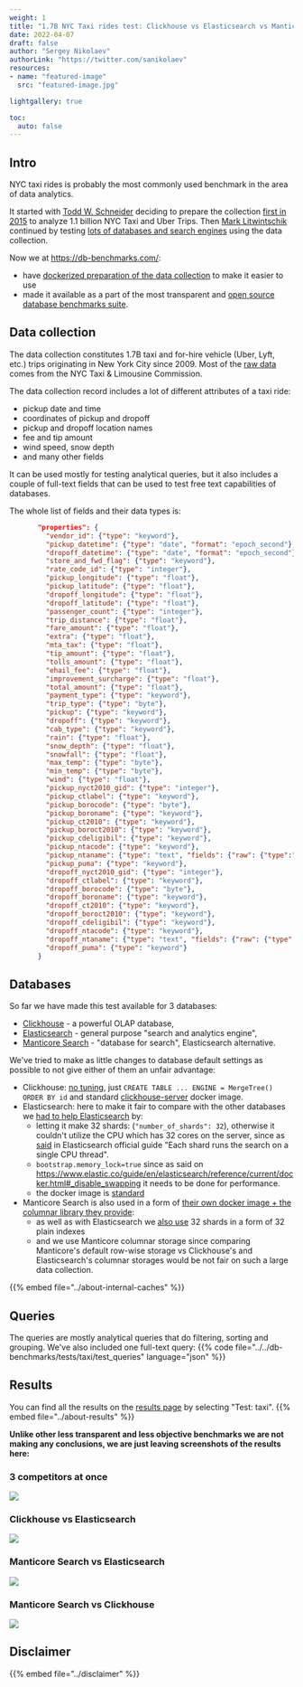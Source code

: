 ```yaml
---
weight: 1
title: "1.7B NYC Taxi rides test: Clickhouse vs Elasticsearch vs Manticore Search"
date: 2022-04-07
draft: false
author: "Sergey Nikolaev"
authorLink: "https://twitter.com/sanikolaev"
resources:
- name: "featured-image"
  src: "featured-image.jpg"

lightgallery: true

toc:
  auto: false
---
```


## Intro

NYC taxi rides is probably the most commonly used benchmark in the area of data analytics.

It started with [Todd W. Schneider](https://toddwschneider.com/) deciding to prepare the collection [first in 2015](https://toddwschneider.com/posts/analyzing-1-1-billion-nyc-taxi-and-uber-trips-with-a-vengeance/) to analyze 1.1 billion NYC Taxi and Uber Trips. Then [Mark Litwintschik](https://tech.marksblogg.com/) continued by testing [lots of databases and search engines](https://tech.marksblogg.com/benchmarks.html) using the data collection.

<!--more-->

Now we at https://db-benchmarks.com/:
* have [dockerized preparation of the data collection](https://github.com/db-benchmarks/db-benchmarks/tree/main/tests/taxi/load) to make it easier to use
* made it available as a part of the most transparent and [open source database benchmarks suite](https://github.com/db-benchmarks/db-benchmarks).

## Data collection

The data collection constitutes 1.7B taxi and for-hire vehicle (Uber, Lyft, etc.) trips originating in New York City since 2009. Most of the [raw data](https://www1.nyc.gov/site/tlc/about/tlc-trip-record-data.page) comes from the NYC Taxi & Limousine Commission.

The data collection record includes a lot of different attributes of a taxi ride:
* pickup date and time
* coordinates of pickup and dropoff
* pickup and dropoff location names
* fee and tip amount
* wind speed, snow depth
* and many other fields

It can be used mostly for testing analytical queries, but it also includes a couple of full-text fields that can be used to test free text capabilities of databases.

The whole list of fields and their data types is:

```json
       "properties": {
         "vendor_id": {"type": "keyword"},
         "pickup_datetime": {"type": "date", "format": "epoch_second"},
         "dropoff_datetime": {"type": "date", "format": "epoch_second"},
         "store_and_fwd_flag": {"type": "keyword"},
         "rate_code_id": {"type": "integer"},
         "pickup_longitude": {"type": "float"},
         "pickup_latitude": {"type": "float"},
         "dropoff_longitude": {"type": "float"},
         "dropoff_latitude": {"type": "float"},
         "passenger_count": {"type": "integer"},
         "trip_distance": {"type": "float"},
         "fare_amount": {"type": "float"},
         "extra": {"type": "float"},
         "mta_tax": {"type": "float"},
         "tip_amount": {"type": "float"},
         "tolls_amount": {"type": "float"},
         "ehail_fee": {"type": "float"},
         "improvement_surcharge": {"type": "float"},
         "total_amount": {"type": "float"},
         "payment_type": {"type": "keyword"},
         "trip_type": {"type": "byte"},
         "pickup": {"type": "keyword"},
         "dropoff": {"type": "keyword"},
         "cab_type": {"type": "keyword"},
         "rain": {"type": "float"},
         "snow_depth": {"type": "float"},
         "snowfall": {"type": "float"},
         "max_temp": {"type": "byte"},
         "min_temp": {"type": "byte"},
         "wind": {"type": "float"},
         "pickup_nyct2010_gid": {"type": "integer"},
         "pickup_ctlabel": {"type": "keyword"},
         "pickup_borocode": {"type": "byte"},
         "pickup_boroname": {"type": "keyword"},
         "pickup_ct2010": {"type": "keyword"},
         "pickup_boroct2010": {"type": "keyword"},
         "pickup_cdeligibil": {"type": "keyword"},
         "pickup_ntacode": {"type": "keyword"},
         "pickup_ntaname": {"type": "text", "fields": {"raw": {"type":"keyword"}}},
         "pickup_puma": {"type": "keyword"},
         "dropoff_nyct2010_gid": {"type": "integer"},
         "dropoff_ctlabel": {"type": "keyword"},
         "dropoff_borocode": {"type": "byte"},
         "dropoff_boroname": {"type": "keyword"},
         "dropoff_ct2010": {"type": "keyword"},
         "dropoff_boroct2010": {"type": "keyword"},
         "dropoff_cdeligibil": {"type": "keyword"},
         "dropoff_ntacode": {"type": "keyword"},
         "dropoff_ntaname": {"type": "text", "fields": {"raw": {"type":"keyword"}}},
         "dropoff_puma": {"type": "keyword"}
       }
```

## Databases

So far we have made this test available for 3 databases:
* [Clickhouse](https://github.com/ClickHouse/ClickHouse) - a powerful OLAP database,
* [Elasticsearch](https://github.com/elastic/elasticsearch) - general purpose "search and analytics engine",
* [Manticore Search](https://github.com/manticoresoftware/manticoresearch/) - "database for search", Elasticsearch alternative.

We've tried to make as little changes to database default settings as possible to not give either of them an unfair advantage:

* Clickhouse: [no tuning](https://github.com/db-benchmarks/db-benchmarks/blob/main/tests/taxi/init), just `CREATE TABLE ... ENGINE = MergeTree() ORDER BY id` and standard [clickhouse-server](https://github.com/db-benchmarks/db-benchmarks/blob/main/docker-compose.yml) docker image.
* Elasticsearch: here to make it fair to compare with the other databases we [had to help Elasticsearch](https://github.com/db-benchmarks/db-benchmarks/blob/main/tests/taxi/es/logstash_tuned/template.json) by:
  - letting it make 32 shards: (`"number_of_shards": 32`), otherwise it couldn't utilize the CPU which has 32 cores on the server, since as [said](https://www.elastic.co/guide/en/elasticsearch/reference/current/size-your-shards.html#single-thread-per-shard) in Elasticsearch official guide "Each shard runs the search on a single CPU thread".
  - `bootstrap.memory_lock=true` since as said on https://www.elastic.co/guide/en/elasticsearch/reference/current/docker.html#_disable_swapping it needs to be done for performance.
  - the docker image is [standard](https://github.com/db-benchmarks/db-benchmarks/blob/main/docker-compose.yml)
* Manticore Search is also used in a form of [their own docker image + the columnar library they provide](https://github.com/db-benchmarks/db-benchmarks/blob/main/docker-compose.yml):
  - as well as with Elasticsearch we [also use](https://github.com/db-benchmarks/db-benchmarks/blob/main/tests/taxi/manticore/generate_manticore_config.php) 32 shards in a form of 32 plain indexes
  - and we use Manticore columnar storage since comparing Manticore's default row-wise storage vs Clickhouse's and Elasticsearch's columnar storages would be not fair on such a large data collection.

{{% embed file="../about-internal-caches" %}}

## Queries

The queries are mostly analytical queries that do filtering, sorting and grouping. We've also included one full-text query:
{{% code file="../../db-benchmarks/tests/taxi/test_queries" language="json" %}}

## Results

You can find all the results on the [results page](/) by selecting "Test: taxi". {{% embed file="../about-results" %}}

**Unlike other less transparent and less objective benchmarks we are not making any conclusions, we are just leaving screenshots of the results here:**

### 3 competitors at once

![](3.png)

### Clickhouse vs Elasticsearch

![](ch_es.png)

### Manticore Search vs Elasticsearch

![](ms_es.png)

### Manticore Search vs Clickhouse

![](ms_ch.png)

## Disclaimer

{{% embed file="../disclaimer" %}}
